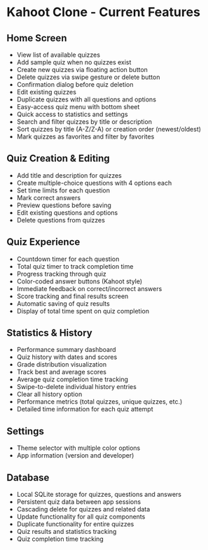 # Kahoot Clone - Current Features

## Home Screen
- View list of available quizzes
- Add sample quiz when no quizzes exist
- Create new quizzes via floating action button
- Delete quizzes via swipe gesture or delete button
- Confirmation dialog before quiz deletion
- Edit existing quizzes
- Duplicate quizzes with all questions and options
- Easy-access quiz menu with bottom sheet
- Quick access to statistics and settings
- Search and filter quizzes by title or description
- Sort quizzes by title (A-Z/Z-A) or creation order (newest/oldest)
- Mark quizzes as favorites and filter by favorites

## Quiz Creation & Editing
- Add title and description for quizzes
- Create multiple-choice questions with 4 options each
- Set time limits for each question
- Mark correct answers
- Preview questions before saving
- Edit existing questions and options
- Delete questions from quizzes

## Quiz Experience
- Countdown timer for each question
- Total quiz timer to track completion time
- Progress tracking through quiz
- Color-coded answer buttons (Kahoot style)
- Immediate feedback on correct/incorrect answers
- Score tracking and final results screen
- Automatic saving of quiz results
- Display of total time spent on quiz completion

## Statistics & History
- Performance summary dashboard
- Quiz history with dates and scores
- Grade distribution visualization
- Track best and average scores
- Average quiz completion time tracking
- Swipe-to-delete individual history entries
- Clear all history option
- Performance metrics (total quizzes, unique quizzes, etc.)
- Detailed time information for each quiz attempt

## Settings
- Theme selector with multiple color options
- App information (version and developer)

## Database
- Local SQLite storage for quizzes, questions and answers
- Persistent quiz data between app sessions
- Cascading delete for quizzes and related data
- Update functionality for all quiz components
- Duplicate functionality for entire quizzes
- Quiz results and statistics tracking
- Quiz completion time tracking 